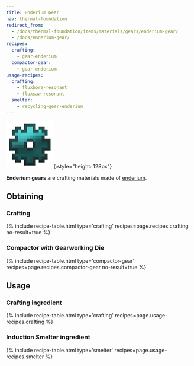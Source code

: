 ```yaml
---
title: Enderium Gear
nav: thermal-foundation
redirect_from:
  - /docs/thermal-foundation/items/materials/gears/enderium-gear/
  - /docs/enderium-gear/
recipes:
  crafting:
    - gear-enderium
  compactor-gear:
    - gear-enderium
usage-recipes:
  crafting:
    - fluxbore-resonant
    - fluxsaw-resonant
  smelter:
    - recycling-gear-enderium
---
```


![Enderium gear](/assets/images/thermal-foundation/gear-enderium.png){:style="height: 128px"}


**Enderium gears** are crafting materials made of
[enderium](/docs/enderium-ingot/).


Obtaining
---------

### Crafting
{% include recipe-table.html type='crafting' recipes=page.recipes.crafting no-result=true %}

### Compactor with Gearworking Die
{% include recipe-table.html type='compactor-gear' recipes=page.recipes.compactor-gear no-result=true %}


Usage
-----

### Crafting ingredient
{% include recipe-table.html type='crafting' recipes=page.usage-recipes.crafting %}

### Induction Smelter ingredient
{% include recipe-table.html type='smelter' recipes=page.usage-recipes.smelter %}
